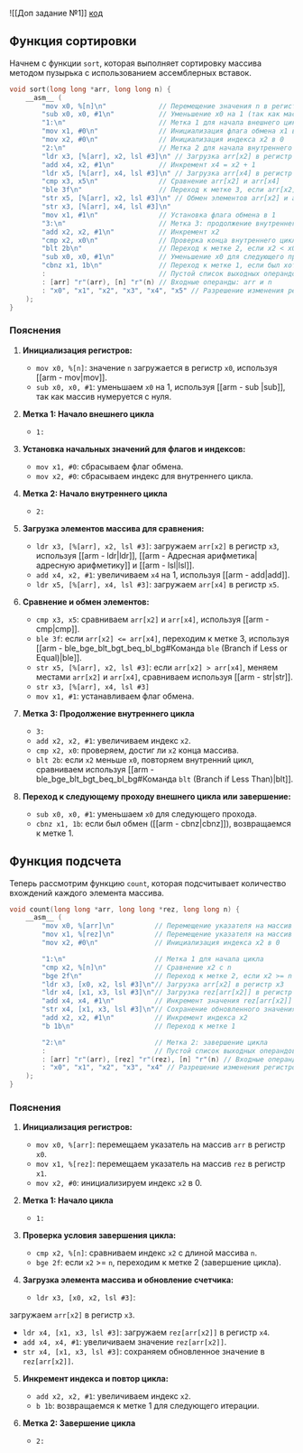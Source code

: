 ![[Доп задание №1]]
[код](https://gist.github.com/std46d6b/24d87684d44b36252cba0c8a83cd2ce7)
## Функция сортировки

Начнем с функции `sort`, которая выполняет сортировку массива методом пузырька с использованием ассемблерных вставок.

```c
void sort(long long *arr, long long n) {
    __asm__ (
        "mov x0, %[n]\n"             // Перемещение значения n в регистр x0
        "sub x0, x0, #1\n"           // Уменьшение x0 на 1 (так как массив с 0 индексацией)
        "1:\n"                       // Метка 1 для начала внешнего цикла
        "mov x1, #0\n"               // Инициализация флага обмена x1 в 0
        "mov x2, #0\n"               // Инициализация индекса x2 в 0
        "2:\n"                       // Метка 2 для начала внутреннего цикла
        "ldr x3, [%[arr], x2, lsl #3]\n" // Загрузка arr[x2] в регистр x3 (x2 сдвинут на 3 бита, так как элемент long long)
        "add x4, x2, #1\n"           // Инкремент x4 = x2 + 1
        "ldr x5, [%[arr], x4, lsl #3]\n" // Загрузка arr[x4] в регистр x5
        "cmp x3, x5\n"               // Сравнение arr[x2] и arr[x4]
        "ble 3f\n"                   // Переход к метке 3, если arr[x2] <= arr[x4]
        "str x5, [%[arr], x2, lsl #3]\n" // Обмен элементов arr[x2] и arr[x4]
        "str x3, [%[arr], x4, lsl #3]\n"
        "mov x1, #1\n"               // Установка флага обмена в 1
        "3:\n"                       // Метка 3: продолжение внутреннего цикла
        "add x2, x2, #1\n"           // Инкремент x2
        "cmp x2, x0\n"               // Проверка конца внутреннего цикла
        "blt 2b\n"                   // Переход к метке 2, если x2 < x0
        "sub x0, x0, #1\n"           // Уменьшение x0 для следующего прохода внешнего цикла
        "cbnz x1, 1b\n"              // Переход к метке 1, если был хотя бы один обмен
        :                            // Пустой список выходных операндов
        : [arr] "r"(arr), [n] "r"(n) // Входные операнды: arr и n
        : "x0", "x1", "x2", "x3", "x4", "x5" // Разрешение изменения регистров
    );
}
```

### Пояснения

1. **Инициализация регистров:** 
   - `mov x0, %[n]`: значение `n` загружается в регистр `x0`, используя [[arm - mov|mov]].
   - `sub x0, x0, #1`: уменьшаем `x0` на 1, используя [[arm - sub |sub]], так как массив нумеруется с нуля.

2. **Метка 1: Начало внешнего цикла** 
   - `1:`

3. **Установка начальных значений для флагов и индексов:** 
   - `mov x1, #0`: сбрасываем флаг обмена.
   - `mov x2, #0`: сбрасываем индекс для внутреннего цикла.

4. **Метка 2: Начало внутреннего цикла** 
   - `2:`

5. **Загрузка элементов массива для сравнения:** 
   - `ldr x3, [%[arr], x2, lsl #3]`: загружаем `arr[x2]` в регистр `x3`, используя [[arm - ldr|ldr]], [[arm - Адресная арифметика|адресную арифметику]] и [[arm - lsl|lsl]].
   - `add x4, x2, #1`: увеличиваем `x4` на 1, используя [[arm - add|add]].
   - `ldr x5, [%[arr], x4, lsl #3]`: загружаем `arr[x4]` в регистр `x5`.

6. **Сравнение и обмен элементов:** 
   - `cmp x3, x5`: сравниваем `arr[x2]` и `arr[x4]`, используя [[arm - cmp|cmp]].
   - `ble 3f`: если `arr[x2] <= arr[x4]`, переходим к метке 3, используя [[arm - ble_bge_blt_bgt_beq_bl_bg#Команда `ble` (Branch if Less or Equal)|ble]].
   - `str x5, [%[arr], x2, lsl #3]`: если `arr[x2] > arr[x4]`, меняем местами `arr[x2]` и `arr[x4]`, сравниваем используя [[arm - str|str]].
   - `str x3, [%[arr], x4, lsl #3]`
   - `mov x1, #1`: устанавливаем флаг обмена.

7. **Метка 3: Продолжение внутреннего цикла** 
   - `3:`
   - `add x2, x2, #1`: увеличиваем индекс `x2`.
   - `cmp x2, x0`: проверяем, достиг ли `x2` конца массива.
   - `blt 2b`: если `x2` меньше `x0`, повторяем внутренний цикл, сравниваем используя [[arm - ble_bge_blt_bgt_beq_bl_bg#Команда `blt` (Branch if Less Than)|blt]].

8. **Переход к следующему проходу внешнего цикла или завершение:** 
   - `sub x0, x0, #1`: уменьшаем `x0` для следующего прохода.
   - `cbnz x1, 1b`: если был обмен ([[arm - cbnz|cbnz]]), возвращаемся к метке 1.

## Функция подсчета

Теперь рассмотрим функцию `count`, которая подсчитывает количество вхождений каждого элемента массива.

```c
void count(long long *arr, long long *rez, long long n) {
    __asm__ (
        "mov x0, %[arr]\n"          // Перемещение указателя на массив arr в регистр x0
        "mov x1, %[rez]\n"          // Перемещение указателя на массив rez в регистр x1
        "mov x2, #0\n"              // Инициализация индекса x2 в 0

        "1:\n"                      // Метка 1 для начала цикла
        "cmp x2, %[n]\n"            // Сравнение x2 с n
        "bge 2f\n"                  // Переход к метке 2, если x2 >= n
        "ldr x3, [x0, x2, lsl #3]\n"// Загрузка arr[x2] в регистр x3
        "ldr x4, [x1, x3, lsl #3]\n"// Загрузка rez[arr[x2]] в регистр x4
        "add x4, x4, #1\n"          // Инкремент значения rez[arr[x2]]
        "str x4, [x1, x3, lsl #3]\n"// Сохранение обновленного значения в rez[arr[x2]]
        "add x2, x2, #1\n"          // Инкремент индекса x2
        "b 1b\n"                    // Переход к метке 1

        "2:\n"                      // Метка 2: завершение цикла
        :                           // Пустой список выходных операндов
        : [arr] "r"(arr), [rez] "r"(rez), [n] "r"(n) // Входные операнды: arr, rez и n
        : "x0", "x1", "x2", "x3", "x4" // Разрешение изменения регистров
    );
}
```

### Пояснения

1. **Инициализация регистров:** 
   - `mov x0, %[arr]`: перемещаем указатель на массив `arr` в регистр `x0`.
   - `mov x1, %[rez]`: перемещаем указатель на массив `rez` в регистр `x1`.
   - `mov x2, #0`: инициализируем индекс `x2` в 0.

2. **Метка 1: Начало цикла** 
   - `1:`

3. **Проверка условия завершения цикла:** 
   - `cmp x2, %[n]`: сравниваем индекс `x2` с длиной массива `n`.
   - `bge 2f`: если `x2` >= `n`, переходим к метке 2 (завершение цикла).

4. **Загрузка элемента массива и обновление счетчика:** 
   - `ldr x3, [x0, x2, lsl #3]`:

 загружаем `arr[x2]` в регистр `x3`.
   - `ldr x4, [x1, x3, lsl #3]`: загружаем `rez[arr[x2]]` в регистр `x4`.
   - `add x4, x4, #1`: увеличиваем значение `rez[arr[x2]]`.
   - `str x4, [x1, x3, lsl #3]`: сохраняем обновленное значение в `rez[arr[x2]]`.

5. **Инкремент индекса и повтор цикла:** 
   - `add x2, x2, #1`: увеличиваем индекс `x2`.
   - `b 1b`: возвращаемся к метке 1 для следующего итерации.

6. **Метка 2: Завершение цикла** 
   - `2:`